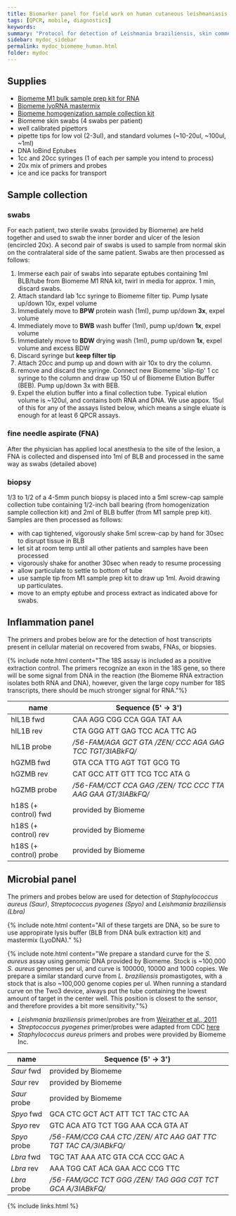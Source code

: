 ```yaml
---
title: Biomarker panel for field work on human cutaneous leishmaniasis
tags: [QPCR, mobile, diagnostics]
keywords:
summary: "Protocol for detection of Leishmania braziliensis, skin commensals and host pro-inflammatory gene expression from lesion swabs in human cases of cutaneous leishmaniasis "
sidebar: mydoc_sidebar
permalink: mydoc_biomeme_human.html
folder: mydoc
---
```


## Supplies
* [Biomeme M1 bulk sample prep kit for RNA](http://CHMI-sops.github.io/papers/Biomeme_M1kit_RNA.pdf)
* [Biomeme lyoRNA mastermix](http://CHMI-sops.github.io/papers/LyoRNA.pdf)
* [Biomeme homogenization sample collection kit](http://CHMI-sops.github.io/papers/Biomeme_homogenizationKit.pdf)
* Biomeme skin swabs (4 swabs per patient)
* well calibrated pipettors
* pipette tips for low vol (2-3ul), and standard volumes (~10-20ul, ~100ul, ~1ml)
* DNA loBind Eptubes
* 1cc and 20cc syringes (1 of each per sample you intend to process)
* 20x mix of primers and probes
* ice and ice packs for transport

## Sample collection

### swabs

For each patient, two sterile swabs (provided by Biomeme) are held together and used to swab the inner border and ulcer of the lesion (encircled 20x).  A second pair of swabs is used to sample from normal skin on the contralateral side of the same patient.  Swabs are then processed as follows: 

1. Immerse each pair of swabs into separate eptubes containing 1ml BLB/tube from Biomeme M1 RNA kit, twirl in media for approx. 1 min, discard swabs.
2. Attach standard lab 1cc syringe to Biomeme filter tip. Pump lysate up/down 10x, expel volume
3. Immediately move to **BPW** protein wash (1ml), pump up/down **3x**, expel volume
4. Immediately move to **BWB** wash buffer (1ml), pump up/down **1x**, expel volume
5. Immediately move to **BDW** drying wash (1ml), pump up/down **1x**, expel volume and excess BDW
6. Discard syringe but **keep filter tip**
7. Attach 20cc and pump up and down with air 10x to dry the column.
8. remove and discard the syringe.  Connect new Biomeme 'slip-tip' 1 cc syringe to the column and draw up 150 ul of Biomeme Elution Buffer (BEB).  Pump up/down 3x with BEB.
9. Expel the elution buffer into a final collection tube.  Typical elution volume is ~120ul, and contains both RNA and DNA.  We use appox. 15ul of this for any of the assays listed below, which means a single eluate is enough for at least 6 QPCR assays.

### fine needle aspirate (FNA)

After the physician has applied local anesthesia to the site of the lesion, a FNA is collected and dispensed into 1ml of BLB and processed in the same way as swabs (detailed above)

### biopsy

1/3 to 1/2 of a 4-5mm punch biopsy is placed into a 5ml screw-cap sample collection tube containing 1/2-inch ball bearing (from homogenization sample collection kit) and 2ml of BLB buffer (from M1 sample prep kit).  Samples are then processed as follows:

* with cap tightened, vigorously shake 5ml screw-cap by hand for 30sec to disrupt tissue in BLB
* let sit at room temp until all other patients and samples have been processed
* vigorously shake for another 30sec when ready to resume processing
* allow particulate to settle to bottom of tube
* use sample tip from M1 sample prep kit to draw up 1ml.  Avoid drawing up particulates.
* move to an empty eptube and process extract as indicated above for swabs. 

## Inflammation panel
The primers and probes below are for the detection of host transcripts present in cellular material on recovered from swabs, FNAs, or biopsies.

{% include note.html content="The 18S assay is included as a positive extraction control.  The primers recognize an exon in the 18S gene, so there will be some signal from DNA in the reaction (the Biomeme RNA extraction isolates both RNA and DNA), however, given the large copy number for 18S transcripts, there should be much stronger signal for RNA."%}

| name | Sequence (5' -> 3') |
|-------|--------|
| hIL1B fwd | CAA AGG CGG CCA GGA TAT AA |
| hIL1B rev | CTA GGG ATT GAG TCC ACA TTC AG |
| hIL1B probe | */56-FAM/*AGA GCT GTA */ZEN/* CCC AGA GAG TCC TGT*/3IABkFQ/* |
| hGZMB fwd | GTA CCA TTG AGT TGT GCG TG |
| hGZMB rev | CAT GCC ATT GTT TCG TCC ATA G |
| hGZMB probe | */56-FAM/*CCT CCA GAG */ZEN/* TCC CCC TTA AAG GAA GT*/3IABkFQ/* 
| h18S (+ control) fwd | provided by Biomeme |
| h18S (+ control) rev | provided by Biomeme |
| h18S (+ control) probe | provided by Biomeme |


## Microbial panel 
The primers and probes below are used for detection of *Staphylococcus aureus (Saur)*, *Streptococcus pyogenes (Spyo)* and *Leishmania braziliensis (Lbra)*

{% include note.html content="All of these targets are DNA, so be sure to use appropirate lysis buffer (BLB from DNA bulk extraction kit) and mastermix (LyoDNA)." %}

{% include note.html content="We prepare a standard curve for the *S. aureus* assay using genomic DNA provided by Biomeme.  Stock is ~100,000 *S. aureus* genomes per ul, and curve is 100000, 10000 and 1000 copies.  We prepare a similar standard curve from *L. braziliensis* promastigotes, with a stock that is also ~100,000 genome copies per ul.  When running a standard curve on the Two3 device, always put the tube containing the lowest amount of target in the center well.  This position is closest to the sensor, and therefore provides a bit more sensitivity."%}

* *Leishmania braziliensis* primer/probes are from [Weirather et al., 2011](https://www.ncbi.nlm.nih.gov/pmc/articles/PMC3209110/)
* *Streptococcus pyogenes* primer/probes were adapted from CDC [here](https://www.cdc.gov/streplab/protocols.html)
* *Staphylococcus aureus* primers and probes were provided by Biomeme Inc.


| name | Sequence (5' -> 3') |
|-------|--------|
| *Saur* fwd | provided by Biomeme |
| *Saur* rev | provided by Biomeme |
| *Saur* probe | provided by Biomeme |
| *Spyo* fwd | GCA CTC GCT ACT ATT TCT TAC CTC AA |
| *Spyo* rev | GTC ACA ATG TCT TGG AAA CCA GTA AT |
| *Spyo* probe | */56-FAM/*CCG CAA CTC */ZEN/* ATC AAG GAT TTC TGT TAC CA*/3IABkFQ/* |
| *Lbra* fwd | TGC TAT AAA ATC GTA CCA CCC GAC A |
| *Lbra* rev | AAA TGG CAT ACA GAA ACC CCG TTC |
| *Lbra* probe | */56-FAM/*GCC TCT GGG */ZEN/* TAG GGG CGT TCT GCA A*/3IABkFQ/* |





{% include links.html %}
